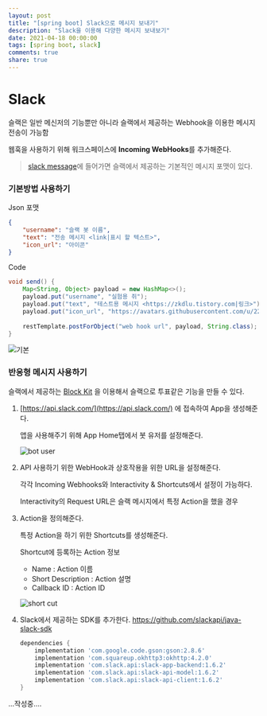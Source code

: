 ```yaml
---
layout: post
title: "[spring boot] Slack으로 메시지 보내기"
description: "Slack을 이용해 다양한 메시지 보내보기"
date: 2021-04-18 00:00:00
tags: [spring boot, slack]
comments: true
share: true
---
```


# Slack

슬랙은 일반 메신저의 기능뿐만 아니라 슬랙에서 제공하는 Webhook을 이용한 메시지 전송이 가능함 

웹훅을 사용하기 위해 워크스페이스에 **Incoming WebHooks**를 추가해준다.

> [slack message](https://api.slack.com/messaging/composing)에 들어가면 슬랙에서 제공하는 기본적인 메시지 포맷이 있다.



### 기본방법 사용하기

Json 포맷

```json
{
    "username": "슬랙 봇 이름",
    "text": "전송 메시지 <link|표시 할 텍스트>",
    "icon_url": "아이콘"
}
```

Code

```java
void send() {
    Map<String, Object> payload = new HashMap<>();
    payload.put("username", "실험용 쥐");
    payload.put("text", "테스트용 메시지 <https://zkdlu.tistory.com|링크>");
    payload.put("icon_url", "https://avatars.githubusercontent.com/u/22608617?s=60&v=4");
    
    restTemplate.postForObject("web hook url", payload, String.class);
}
```



![기본](https://zkdlu.github.io/images/slack/default.png)





### 반응형 메시지 사용하기

슬랙에서 제공하는 [Block Kit](https://api.slack.com/block-kit) 을 이용해서 슬랙으로 투표같은 기능을 만들 수 있다.



1. [https://api.slack.com/](https://api.slack.com/) 에 접속하여 App을 생성해준다.

   앱을 사용해주기 위해 App Home탭에서 봇 유저를 설정해준다.

   ![bot user](https://zkdlu.github.io/images/slack/botuser.png)

   

2. API 사용하기 위한 WebHook과 상호작용을 위한 URL을 설정해준다.

   각각 Incoming Webhooks와 Interactivity & Shortcuts에서 설정이 가능하다.

   Interactivity의 Request URL은 슬랙 메시지에서 특정 Action을 했을 경우 



3. Action을 정의해준다.

   특정 Action을 하기 위한 Shortcuts를 생성해준다.

   

   Shortcut에 등록하는 Action 정보

   - Name : Action 이름
   - Short Description : Action 설명
   - Callback ID : Action ID

   ![short cut](https://zkdlu.github.io/images/slack/shortcut.png)



4. Slack에서 제공하는 SDK를 추가한다. [https://github.com/slackapi/java-slack-sdk ](https://github.com/slackapi/java-slack-sdk)

   ```groovy
   dependencies {
       implementation 'com.google.code.gson:gson:2.8.6'
       implementation 'com.squareup.okhttp3:okhttp:4.2.0'
       implementation 'com.slack.api:slack-app-backend:1.6.2'
       implementation 'com.slack.api:slack-api-model:1.6.2'
       implementation 'com.slack.api:slack-api-client:1.6.2'
   }
   ```

   

...작성중....

